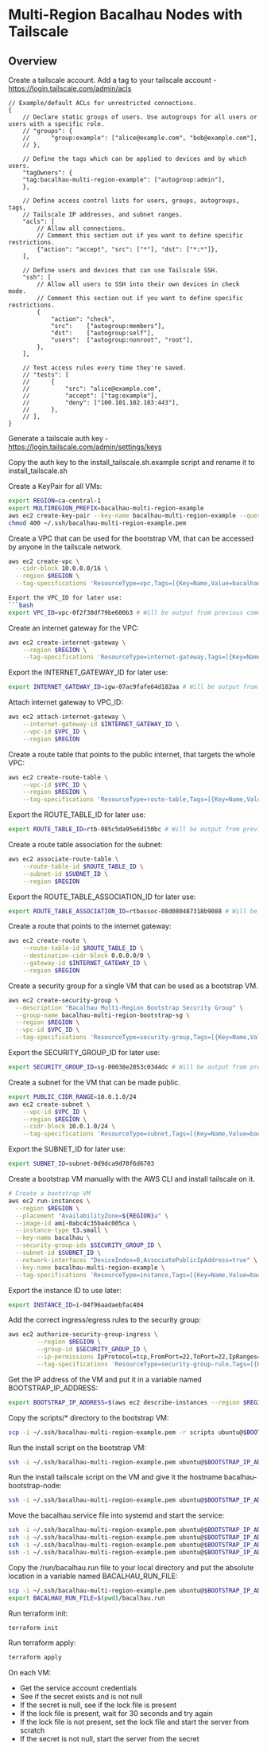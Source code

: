 # Multi-Region Bacalhau Nodes with Tailscale

## Overview


Create a tailscale account.
Add a tag to your tailscale account - https://login.tailscale.com/admin/acls

```jsonc
// Example/default ACLs for unrestricted connections.
{
	// Declare static groups of users. Use autogroups for all users or users with a specific role.
	// "groups": {
	//  	"group:example": ["alice@example.com", "bob@example.com"],
	// },

	// Define the tags which can be applied to devices and by which users.
	"tagOwners": {
    "tag:bacalhau-multi-region-example": ["autogroup:admin"],
	},

	// Define access control lists for users, groups, autogroups, tags,
	// Tailscale IP addresses, and subnet ranges.
	"acls": [
		// Allow all connections.
		// Comment this section out if you want to define specific restrictions.
		{"action": "accept", "src": ["*"], "dst": ["*:*"]},
	],

	// Define users and devices that can use Tailscale SSH.
	"ssh": [
		// Allow all users to SSH into their own devices in check mode.
		// Comment this section out if you want to define specific restrictions.
		{
			"action": "check",
			"src":    ["autogroup:members"],
			"dst":    ["autogroup:self"],
			"users":  ["autogroup:nonroot", "root"],
		},
	],

	// Test access rules every time they're saved.
	// "tests": [
	//  	{
	//  		"src": "alice@example.com",
	//  		"accept": ["tag:example"],
	//  		"deny": ["100.101.102.103:443"],
	//  	},
	// ],
}
```
Generate a tailscale auth key - https://login.tailscale.com/admin/settings/keys

Copy the auth key to the install_tailscale.sh.example script and rename it to install_tailscale.sh

Create a KeyPair for all VMs:
```bash
export REGION=ca-central-1
export MULTIREGION_PREFIX=bacalhau-multi-region-example
aws ec2 create-key-pair --key-name bacalhau-multi-region-example --query 'KeyMaterial' --output text --region $REGION > ~/.ssh/bacalhau-multi-region-example.pem
chmod 400 ~/.ssh/bacalhau-multi-region-example.pem
```

Create a VPC that can be used for the bootstrap VM, that can be accessed by anyone in the tailscale network.
```bash
aws ec2 create-vpc \
  --cidr-block 10.0.0.0/16 \
  --region $REGION \
  --tag-specifications 'ResourceType=vpc,Tags=[{Key=Name,Value=bacalhau-multi-region-example-bootstrap-vm}, {Key=Group,Value=bacalhau-multi-region-example}]'

Export the VPC_ID for later use:
```bash
export VPC_ID=vpc-0f2f30df79be600b3 # Will be output from previous command
```

Create an internet gateway for the VPC:
```bash
aws ec2 create-internet-gateway \
	--region $REGION \
	--tag-specifications 'ResourceType=internet-gateway,Tags=[{Key=Name,Value=bacalhau-multi-region-example-igw}, {Key=Group,Value=bacalhau-multi-region-example}]'
```

Export the INTERNET_GATEWAY_ID for later use:
```bash
export INTERNET_GATEWAY_ID=igw-07ac9fafe64d182aa # Will be output from previous command
```

Attach internet gateway to VPC_ID:
```bash
aws ec2 attach-internet-gateway \
	--internet-gateway-id $INTERNET_GATEWAY_ID \
	--vpc-id $VPC_ID \
	--region $REGION
```

Create a route table that points to the public internet, that targets the whole VPC:
```bash
aws ec2 create-route-table \
	--vpc-id $VPC_ID \
	--region $REGION \
	--tag-specifications 'ResourceType=route-table,Tags=[{Key=Name,Value=bacalhau-multi-region-example-rtb}, {Key=Group,Value=bacalhau-multi-region-example}]'
```

Export the ROUTE_TABLE_ID for later use:
```bash
export ROUTE_TABLE_ID=rtb-085c5da95e6d150bc # Will be output from previous command
```
 
Create a route table association for the subnet:
```bash
aws ec2 associate-route-table \
	--route-table-id $ROUTE_TABLE_ID \
	--subnet-id $SUBNET_ID \
	--region $REGION
```

Export the ROUTE_TABLE_ASSOCIATION_ID for later use:
```bash
export ROUTE_TABLE_ASSOCIATION_ID=rtbassoc-08d080487318b9088 # Will be output from previous command
```

Create a route that points to the internet gateway:
```bash
aws ec2 create-route \
	--route-table-id $ROUTE_TABLE_ID \
	--destination-cidr-block 0.0.0.0/0 \
	--gateway-id $INTERNET_GATEWAY_ID \
	--region $REGION
```

Create a security group for a single VM that can be used as a bootstrap VM.
```bash
aws ec2 create-security-group \
  --description "Bacalhau Multi-Region Bootstrap Security Group" \
  --group-name bacalhau-multi-region-bootstrap-sg \
  --region $REGION \
  --vpc-id $VPC_ID \
  --tag-specifications 'ResourceType=security-group,Tags=[{Key=Name,Value=bacalhau-multi-region-example-security-group}, {Key=Group,Value=bacalhau-multi-region-example}]'
```

Export the SECURITY_GROUP_ID for later use:
```bash
export SECURITY_GROUP_ID=sg-00038e2853c0344dc # Will be output from previous command
```

Create a subnet for the VM that can be made public.
```bash
export PUBLIC_CIDR_RANGE=10.0.1.0/24
aws ec2 create-subnet \
	--vpc-id $VPC_ID \
	--region $REGION \
	--cidr-block 10.0.1.0/24 \
	--tag-specifications 'ResourceType=subnet,Tags=[{Key=Name,Value=bacalhau-multi-region-example-subnet},{Key=Group,Value=bacalhau-multi-region-example}]'
```

Export the SUBNET_ID for later use:
```bash
export SUBNET_ID=subnet-0d9dca9d70f6d6703
```

Create a bootstrap VM manually with the AWS CLI and install tailscale on it.
```bash
# Create a bootstrap VM
aws ec2 run-instances \
  --region $REGION \
  --placement "AvailabilityZone=${REGION}a" \
  --image-id ami-0abc4c35ba4c005ca \
  --instance-type t3.small \
  --key-name bacalhau \
  --security-group-ids $SECURITY_GROUP_ID \
  --subnet-id $SUBNET_ID \
  --network-interfaces "DeviceIndex=0,AssociatePublicIpAddress=true" \
  --key-name bacalhau-multi-region-example \
  --tag-specifications 'ResourceType=instance,Tags=[{Key=Name,Value=bacalhau-multi-region-example-bootstrap-vm}, {Key=Group,Value=bacalhau-multi-region-example}]'
```

Export the instance ID to use later:
```bash
export INSTANCE_ID=i-04f96aadaebfac404
```

Add the correct ingress/egress rules to the security group:
```bash
aws ec2 authorize-security-group-ingress \
        --region $REGION \
        --group-id $SECURITY_GROUP_ID \
        --ip-permissions IpProtocol=tcp,FromPort=22,ToPort=22,IpRanges="[{CidrIp=0.0.0.0/0}]" \
        --tag-specifications 'ResourceType=security-group-rule,Tags=[{Key=Name,Value=bacalhau-multi-region-example-bootstrap-sg-rule}, {Key=Group,Value=bacalhau-multi-region-example}]'
```

Get the IP address of the VM and put it in a variable named BOOTSTRAP_IP_ADDRESS:
```bash
export BOOTSTRAP_IP_ADDRESS=$(aws ec2 describe-instances --region $REGION --instance-ids $INSTANCE_ID --query 'Reservations[0].Instances[0].PublicIpAddress' --output text)
```

Copy the scripts/* directory to the bootstrap VM:
```bash
scp -i ~/.ssh/bacalhau-multi-region-example.pem -r scripts ubuntu@$BOOTSTRAP_IP_ADDRESS:/home/ubuntu
```

Run the install script on the bootstrap VM:
```bash
ssh -i ~/.ssh/bacalhau-multi-region-example.pem ubuntu@$BOOTSTRAP_IP_ADDRESS "sudo /home/ubuntu/scripts/install-bacalhau.sh"
```

Run the install tailscale script on the VM and give it the hostname bacalhau-bootstrap-node:
```bash
ssh -i ~/.ssh/bacalhau-multi-region-example.pem ubuntu@$BOOTSTRAP_IP_ADDRESS "sudo /home/ubuntu/scripts/install-tailscale.sh --hostname=bacalhau-bootstrap-node"
```

Move the bacalhau.service file into systemd and start the service:
```bash
ssh -i ~/.ssh/bacalhau-multi-region-example.pem ubuntu@$BOOTSTRAP_IP_ADDRESS "sudo mv /home/ubuntu/scripts/bacalhau.service /etc/systemd/system/bacalhau.service"
ssh -i ~/.ssh/bacalhau-multi-region-example.pem ubuntu@$BOOTSTRAP_IP_ADDRESS "sudo systemctl daemon-reload"
ssh -i ~/.ssh/bacalhau-multi-region-example.pem ubuntu@$BOOTSTRAP_IP_ADDRESS "sudo systemctl enable bacalhau.service"
ssh -i ~/.ssh/bacalhau-multi-region-example.pem ubuntu@$BOOTSTRAP_IP_ADDRESS "sudo systemctl start bacalhau.service"
```

Copy the /run/bacalhau.run file to your local directory and put the absolute location in a variable named BACALHAU_RUN_FILE:
```bash
scp -i ~/.ssh/bacalhau-multi-region-example.pem ubuntu@$BOOTSTRAP_IP_ADDRESS:/run/bacalhau.run .
export BACALHAU_RUN_FILE=$(pwd)/bacalhau.run
```

Run terraform init:
```bash
terraform init
```

Run terraform apply:
```bash
terraform apply
```


On each VM:
* Get the service account credentials
* See if the secret exists and is not null
* If the secret is null, see if the lock file is present
* If the lock file is present, wait for 30 seconds and try again
* If the lock file is not present, set the lock file and start the server from scratch
* If the secret is not null, start the server from the secret